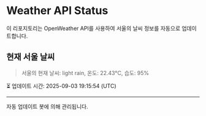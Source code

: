 
# Weather API Status

이 리포지토리는 OpenWeather API를 사용하여 서울의 날씨 정보를 자동으로 업데이트합니다.

## 현재 서울 날씨
> 서울의 현재 날씨: light rain, 온도: 22.43°C, 습도: 95%

⏳ 업데이트 시간: 2025-09-03 19:15:54 (UTC)

---
자동 업데이트 봇에 의해 관리됩니다.
